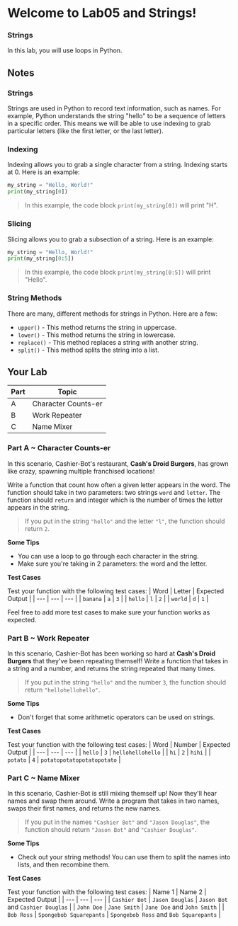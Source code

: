 # Welcome to Lab05 and Strings!

### Strings

In this lab, you will use loops in Python.

## Notes 

### Strings
Strings are used in Python to record text information, such as names. For example, Python understands the string "hello" to be a sequence of letters in a specific order. This means we will be able to use indexing to grab particular letters (like the first letter, or the last letter).

### Indexing
Indexing allows you to grab a single character from a string. Indexing starts at 0. Here is an example:
```python
my_string = "Hello, World!"
print(my_string[0])
```
> In this example, the code block `print(my_string[0])` will print "H".

### Slicing
Slicing allows you to grab a subsection of a string. Here is an example:
```python
my_string = "Hello, World!"
print(my_string[0:5])
```
> In this example, the code block `print(my_string[0:5])` will print "Hello".

### String Methods
There are many, different methods for strings in Python. Here are a few:
- `upper()` - This method returns the string in uppercase.
- `lower()` - This method returns the string in lowercase.
- `replace()` - This method replaces a string with another string.
- `split()` - This method splits the string into a list.


## Your Lab

|Part | Topic |
| --- | --- |
|A | Character Counts-er |
|B | Work Repeater |
|C | Name Mixer |



### Part A ~ Character Counts-er
In this scenario, Cashier-Bot's restaurant, **Cash's Droid Burgers**, has grown like crazy, spawning multiple franchised locations!

Write a function that count how often a given letter appears in the word. The function should take in two parameters: two strings `word` and `letter`. The function should `return` and integer which is the number of times the letter appears in the string.

>If you put in the string `"hello"` and the letter `"l"`, the function should return `2`.

**Some Tips**
- You can use a loop to go through each character in the string.
- Make sure you're taking in 2 parameters: the word and the letter.

**Test Cases**

Test your function with the following test cases:
| Word | Letter | Expected Output |
| --- | --- | --- |
| `banana` | `a` | `3` |
| `hello` | `l` | `2` |
| `world` | `d` | `1` |

Feel free to add more test cases to make sure your function works as expected.

### Part B ~ Work Repeater
In this scenario, Cashier-Bot has been working so hard at **Cash's Droid Burgers** that they've been repeating themself! Write a function that takes in a string and a number, and returns the string repeated that many times.

>If you put in the string `"hello"` and the number `3`, the function should return `"hellohellohello"`.

**Some Tips**
- Don't forget that some arithmetic operators can be used on strings. 

**Test Cases**

Test your function with the following test cases:
| Word | Number | Expected Output |
| --- | --- | --- |
| `hello` | `3` | `hellohellohello` |
| `hi` | `2` | `hihi` |
| `potato` | `4` | `potatopotatopotatopotato` |

### Part C ~ Name Mixer
In this scenario, Cashier-Bot is still mixing themself up! Now they'll hear names and swap them around. Write a program that takes in two names, swaps their first names, and returns the new names.

>If you put in the names `"Cashier Bot"` and `"Jason Douglas"`, the function should return `"Jason Bot"` and `"Cashier Douglas"`.

**Some Tips**
- Check out your string methods! You can use them to split the names into lists, and then recombine them.

**Test Cases**

Test your function with the following test cases:
| Name 1 | Name 2 | Expected Output |
| --- | --- | --- |
| `Cashier Bot` | `Jason Douglas` | `Jason Bot` and `Cashier Douglas` |
| `John Doe` | `Jane Smith` | `Jane Doe` and `John Smith` |
| `Bob Ross` | `Spongebob Squarepants` | `Spongebob Ross` and `Bob Squarepants` |